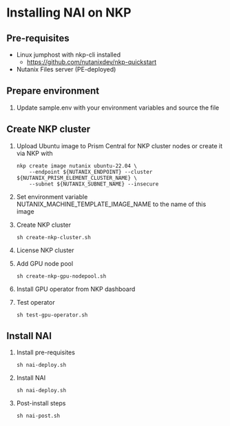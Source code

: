 
# Installing NAI on NKP

## Pre-requisites
- Linux jumphost with nkp-cli installed
  - https://github.com/nutanixdev/nkp-quickstart
- Nutanix Files server (PE-deployed)

## Prepare environment
1. Update sample.env with your environment variables and source the file

## Create NKP cluster
1. Upload Ubuntu image to Prism Central for NKP cluster nodes or create it via NKP with

    ```
    nkp create image nutanix ubuntu-22.04 \
        --endpoint ${NUTANIX_ENDPOINT} --cluster ${NUTANIX_PRISM_ELEMENT_CLUSTER_NAME} \
        --subnet ${NUTANIX_SUBNET_NAME} --insecure
    ```

1. Set environment variable NUTANIX_MACHINE_TEMPLATE_IMAGE_NAME to the name of this image
1. Create NKP cluster

    ```
    sh create-nkp-cluster.sh
    ```
1. License NKP cluster
1. Add GPU node pool
    ```
    sh create-nkp-gpu-nodepool.sh
    ```
1. Install GPU operator from NKP dashboard 
1. Test operator

    ```
    sh test-gpu-operator.sh
    ```

## Install NAI
1. Install pre-requisites
   
   ```
   sh nai-deploy.sh
   ```

1. Install NAI

    ```
    sh nai-deploy.sh
    ```
1. Post-install steps
   ```
   sh nai-post.sh
   ```